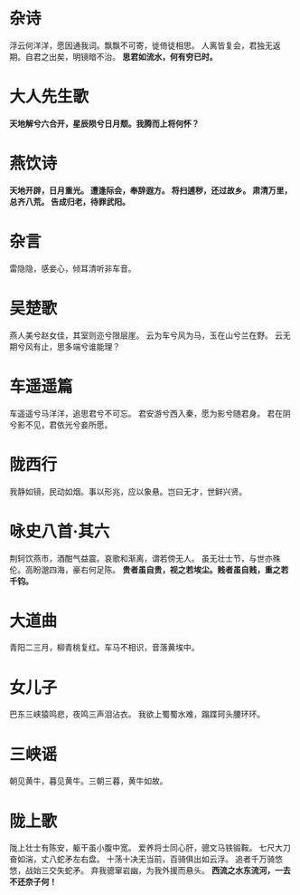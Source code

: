 # 杂诗
浮云何洋洋，愿因通我词。飘飘不可寄，徙倚徒相思。
人离皆复会，君独无返期。自君之出矣，明镜暗不治。
**思君如流水，何有穷已时。**
# 大人先生歌
**天地解兮六合开，星辰陨兮日月颓。我腾而上将何怀？**
# 燕饮诗
**天地开辟，日月重光。
遭逢际会，奉辞遐方。
将扫逋秽，还过故乡。
肃清万里，总齐八荒。
告成归老，待罪武阳。**
# 杂言
雷隐隐，感妾心，倾耳清听非车音。
# 吴楚歌
燕人美兮赵女佳，其室则迩兮限层崖。
云为车兮风为马，玉在山兮兰在野。
云无期兮风有止，思多端兮谁能理？
# 车遥遥篇
车遥遥兮马洋洋，追思君兮不可忘。
君安游兮西入秦，愿为影兮随君身。
君在阴兮影不见，君依光兮妾所愿。
# 陇西行
我静如镜，民动如烟。事以形兆，应以象悬。岂曰无才，世鲜兴贤。
# 咏史八首·其六
荆轲饮燕市，酒酣气益震。哀歌和渐离，谓若傍无人。
虽无壮士节，与世亦殊伦。高盼邈四海，豪右何足陈。
**贵者虽自贵，视之若埃尘。贱者虽自贱，重之若千钧。**
# 大道曲
青阳二三月，柳青桃复红。车马不相识，音落黄埃中。
# 女儿子
巴东三峡猿鸣悲，夜鸣三声泪沾衣。
我欲上蜀蜀水难，蹋蹀珂头腰环环。
# 三峡谣
朝见黄牛，暮见黄牛。三朝三暮，黄牛如故。
# 陇上歌
陇上壮士有陈安，躯干虽小腹中宽。
爱养将士同心肝，骢文马铁锻鞍。
七尺大刀奋如湍，丈八蛇矛左右盘。
十荡十决无当前，百骑俱出如云浮。
追者千万骑悠悠，战始三交失蛇矛。
弃我骢窜岩幽，为我外援而悬头。
**西流之水东流河，一去不还奈子何！**